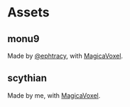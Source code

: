 # Assets

## monu9

Made by [@ephtracy](https://twitter.com/ephtracy), with [MagicaVoxel](https://ephtracy.github.io/).

## scythian

Made by me, with [MagicaVoxel](https://ephtracy.github.io/).
